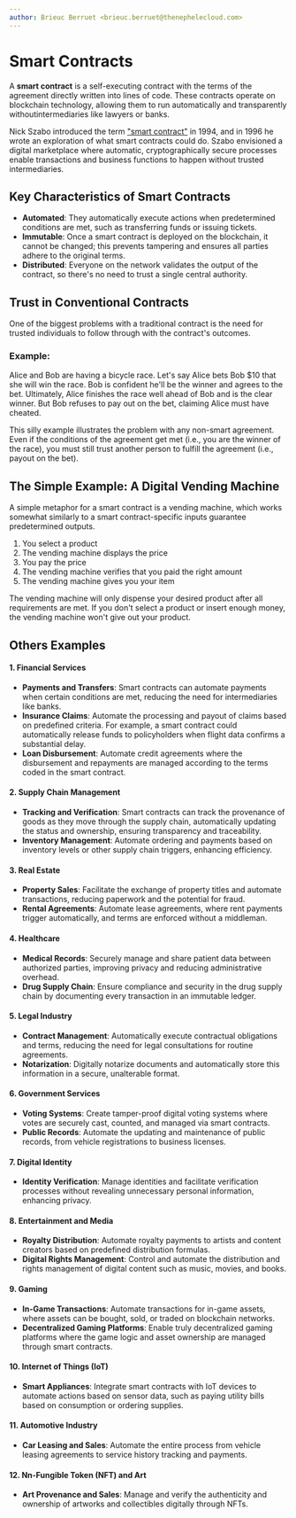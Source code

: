 ```yaml
---
author: Brieuc Berruet <brieuc.berruet@thenephelecloud.com>
---
```


# Smart Contracts

A **smart contract** is a self-executing contract with the terms of the agreement directly written into lines of code. These contracts operate on blockchain technology, allowing them to run automatically and transparently withoutintermediaries like lawyers or banks.

Nick Szabo introduced the term ["smart contract"](https://www.fon.hum.uva.nl/rob/Courses/InformationInSpeech/CDROM/Literature/LOTwinterschool2006/szabo.best.vwh.net/smart.contracts.html) in 1994, and in 1996 he wrote an exploration of what smart contracts could do. Szabo envisioned a digital marketplace where automatic, cryptographically secure processes enable transactions and business functions to happen without trusted intermediaries.&#x20;

## Key Characteristics of Smart Contracts

* **Automated**: They automatically execute actions when predetermined conditions are met, such as transferring funds or issuing tickets.
* **Immutable**: Once a smart contract is deployed on the blockchain, it cannot be changed; this prevents tampering and ensures all parties adhere to the original terms.
* **Distributed**: Everyone on the network validates the output of the contract, so there's no need to trust a single central authority.

## Trust in Conventional Contracts

One of the biggest problems with a traditional contract is the need for trusted individuals to follow through with the contract's outcomes.

### Example:

Alice and Bob are having a bicycle race. Let's say Alice bets Bob $10 that she will win the race. Bob is confident he'll be the winner and agrees to the bet. Ultimately, Alice finishes the race well ahead of Bob and is the clear winner. But Bob refuses to pay out on the bet, claiming Alice must have cheated.

This silly example illustrates the problem with any non-smart agreement. Even if the conditions of the agreement get met (i.e., you are the winner of the race), you must still trust another person to fulfill the agreement (i.e., payout on the bet).

## The Simple Example: A Digital Vending Machine

A simple metaphor for a smart contract is a vending machine, which works somewhat similarly to a smart contract-specific inputs guarantee predetermined outputs.

1. You select a product
2. The vending machine displays the price
3. You pay the price
4. The vending machine verifies that you paid the right amount
5. The vending machine gives you your item

The vending machine will only dispense your desired product after all requirements are met. If you don't select a product or insert enough money, the vending machine won't give out your product.

## Others Examples

#### 1. **Financial Services**

* **Payments and Transfers**: Smart contracts can automate payments when certain conditions are met, reducing the need for intermediaries like banks.
* **Insurance Claims**: Automate the processing and payout of claims based on predefined criteria. For example, a smart contract could automatically release funds to policyholders when flight data confirms a substantial delay.
* **Loan Disbursement**: Automate credit agreements where the disbursement and repayments are managed according to the terms coded in the smart contract.

#### 2. **Supply Chain Management**

* **Tracking and Verification**: Smart contracts can track the provenance of goods as they move through the supply chain, automatically updating the status and ownership, ensuring transparency and traceability.
* **Inventory Management**: Automate ordering and payments based on inventory levels or other supply chain triggers, enhancing efficiency.

#### 3. **Real Estate**

* **Property Sales**: Facilitate the exchange of property titles and automate transactions, reducing paperwork and the potential for fraud.
* **Rental Agreements**: Automate lease agreements, where rent payments trigger automatically, and terms are enforced without a middleman.

#### 4. **Healthcare**

* **Medical Records**: Securely manage and share patient data between authorized parties, improving privacy and reducing administrative overhead.
* **Drug Supply Chain**: Ensure compliance and security in the drug supply chain by documenting every transaction in an immutable ledger.

#### 5. **Legal Industry**

* **Contract Management**: Automatically execute contractual obligations and terms, reducing the need for legal consultations for routine agreements.
* **Notarization**: Digitally notarize documents and automatically store this information in a secure, unalterable format.

#### 6. **Government Services**

* **Voting Systems**: Create tamper-proof digital voting systems where votes are securely cast, counted, and managed via smart contracts.
* **Public Records**: Automate the updating and maintenance of public records, from vehicle registrations to business licenses.

#### 7. **Digital Identity**

* **Identity Verification**: Manage identities and facilitate verification processes without revealing unnecessary personal information, enhancing privacy.

#### 8. **Entertainment and Media**

* **Royalty Distribution**: Automate royalty payments to artists and content creators based on predefined distribution formulas.
* **Digital Rights Management**: Control and automate the distribution and rights management of digital content such as music, movies, and books.

#### 9. **Gaming**

* **In-Game Transactions**: Automate transactions for in-game assets, where assets can be bought, sold, or traded on blockchain networks.
* **Decentralized Gaming Platforms**: Enable truly decentralized gaming platforms where the game logic and asset ownership are managed through smart contracts.

#### 10. **Internet of Things (IoT)**

* **Smart Appliances**: Integrate smart contracts with IoT devices to automate actions based on sensor data, such as paying utility bills based on consumption or ordering supplies.

#### 11. **Automotive Industry**

* **Car Leasing and Sales**: Automate the entire process from vehicle leasing agreements to service history tracking and payments.

#### 12. **Nn-Fungible Token (NFT) and Art**

* **Art Provenance and Sales**: Manage and verify the authenticity and ownership of artworks and collectibles digitally through NFTs.
